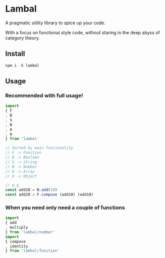 # Lambal

A pragmatic utility library to spice up your code.

With a focus on functional style code, without staring in the deep abyss of category theory.

## Install
```ts
npm i -S lambal
```

## Usage

### Recommended with full usage!
```ts
import
{ F
, B
, S
, N
, A
, O
} from 'lambal'

// Sorted by main funcionality
// F -> Function
// B -> Boolean
// S -> String
// N -> Number
// A -> Array
// O -> Object

// e.g.
const add10 = N.add(10)
const add20 = F.compose (add10) (add10)

```

### When you need only need a couple of functions
```ts
import
{ add
, multiply
} from 'lambal/number'
import
{ compose
, identity
} from 'lambal/function'

```

